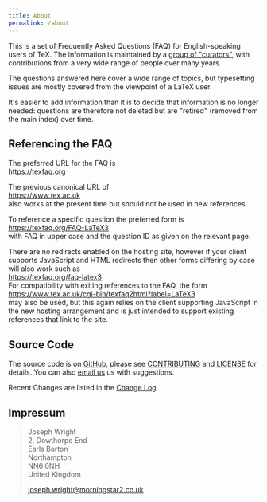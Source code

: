 ```yaml
---
title: About
permalink: /about
---
```


This is a set of Frequently Asked Questions (FAQ) for English-speaking users of
TeX. The information is maintained by a [group of
"curators"](https://github.com/texfaq), with contributions from a very wide
range of people over many years.

The questions answered here cover a wide range of topics, but typesetting
issues are mostly covered from the viewpoint of a LaTeX user.

It's easier to add information than it is to decide that information is no
longer needed: questions are therefore not deleted but are "retired" (removed
from the main index) over time.

## Referencing the FAQ

The preferred URL for the FAQ is  
<https://texfaq.org>

The previous canonical URL of  
<https://www.tex.ac.uk>  
also works at the present time but should not be used in new references.

To reference a specific question the preferred form is  
<https://texfaq.org/FAQ-LaTeX3>  
with FAQ in upper case and the question ID as given on the relevant page.

There are no redirects enabled on the hosting site, however if your client
supports JavaScript and HTML redirects then other forms differing by case
will also work such as  
<https://texfaq.org/faq-latex3>  
For compatibility with exiting references to the FAQ, the form  
<https://www.tex.ac.uk/cgi-bin/texfaq2html?label=LaTeX3>  
may also be used, but this again relies on the client supporting
JavaScript in the new hosting arrangement and is just intended to
support existing references that link to the site.


## Source Code

The source code is on [GitHub](https://github.com/texfaq/texfaq.github.io/),
please see [CONTRIBUTING](CONTRIBUTING) and [LICENSE](LICENSE) for details. You can also [email us](texfaq@texfaq.org) us with suggestions.

Recent Changes are listed in the [Change Log](CHANGELOG).

## Impressum

> Joseph Wright<br />
> 2, Dowthorpe End<br />
> Earls Barton<br />
> Northampton<br />
> NN6 0NH<br />
> United Kingdom
>
> joseph.wright@morningstar2.co.uk
